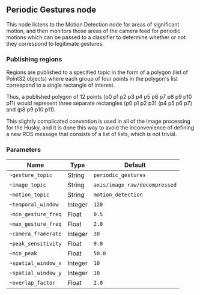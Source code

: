 ## Periodic Gestures node

This node listens to the Motion Detection node for areas of significant
motion, and then monitors those areas of the camera feed for periodic
motions which can be passed to a classifier to determine whether or not
they correspond to legitimate gestures.

### Publishing regions

Regions are published to a specified topic in the form of a polygon (list of Point32 objects) where each group of four points in the polygon's list correspond to a single rectangle of interest.

Thus, a published polygon of 12 points (p0 p1 p2 p3 p4 p5 p6 p7 p8 p9 p10 p11) would represent three separate rectangles (p0 p1 p2 p3) (p4 p5 p6 p7) and (p8 p9 p10 p11).

This slightly complicated convention is used in all of the image processing for the Husky, and it is done this way to avoid the inconvenience of defining a new ROS message that consists of a list of lists, which is not trivial.

### Parameters

| Name              | Type      | Default               |
| ----------------- | --------- | --------------------- |
| `~gesture_topic`  | String    | `periodic_gestures`   |
| `~image_topic`   | String    | `axis/image_raw/decompressed`     |
| `~motion_topic`  | String    | `motion_detection`  |
| `~temporal_window`  | Integer    | `120`  |
| `~min_gesture_freq`  | Float    | `0.5`   |
| `~max_gesture_freq`  | Float    | `2.0`   |
| `~camera_framerate`  | Integer    | `30`  |
| `~peak_sensitivity`  | Float    | `9.0`   |
| `~min_peak`   | Float    | `50.0`     |
| `~spatial_window_x`  | Integer    | `10`  |
| `~spatial_window_y`  | Integer    | `10`  |
| `~overlap_factor`   | Float    | `2.0`     |
